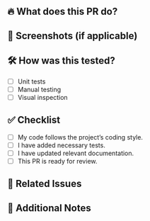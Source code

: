 ## 🔥 What does this PR do?
<!-- Describe what this PR does in one or two sentences. -->

## 🎨 Screenshots (if applicable)
<!-- Add before/after screenshots to showcase UI changes. -->

## 🛠️ How was this tested?
<!-- Describe the testing done (e.g., unit tests, manual testing). -->
- [ ] Unit tests
- [ ] Manual testing
- [ ] Visual inspection

## ✅ Checklist
- [ ] My code follows the project’s coding style.
- [ ] I have added necessary tests.
- [ ] I have updated relevant documentation.
- [ ] This PR is ready for review.

## 🔗 Related Issues
<!-- Link any related issue(s) here. Example: Closes #123 -->

## 📌 Additional Notes
<!-- Any other details reviewers should be aware of. -->
